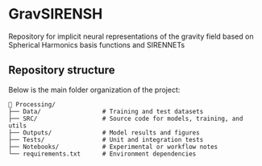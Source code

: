 # GravSIRENSH
Repository for implicit neural representations of the gravity field based on Spherical Harmonics basis functions and SIRENNETs

## Repository structure

Below is the main folder organization of the project:

```text
📁 Processing/
├── Data/                 # Training and test datasets
├── SRC/                  # Source code for models, training, and utils
├── Outputs/              # Model results and figures
├── Tests/                # Unit and integration tests
├── Notebooks/            # Experimental or workflow notes
└── requirements.txt      # Environment dependencies
